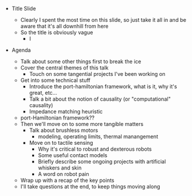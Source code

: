 - Title Slide
	- Clearly I spent the most time on this slide, so just take it all in and be aware that it's all downhill from here
	- So the title is obviously vague
		- I

- Agenda
	- Talk about some other things first to break the ice
	- Cover the central themes of this talk
		- Touch on some tangential projects I've been working on
	- Get into some technical stuff
		- Introduce the port-hamiltonian framework, what is it, why it's great, etc...
		- Talk a bit about the notion of causality (or "computational" causality)
		- Impedance matching heuristic
	- port-Hamiltonian framework??
	- Then we'll move on to some more tangible matters
		- Talk about brushless motors
			- modeling, operating limits, thermal manangement
		- Move on to tactile sensing
			- Why it's critical to robust and dexterous robots
			- Some useful contact models
			- Briefly describe some ongoing projects with artificial whiskers and skin
			- A word on robot pain
	- Wrap up with a recap of the key points
	- I'll take questions at the end, to keep things moving along